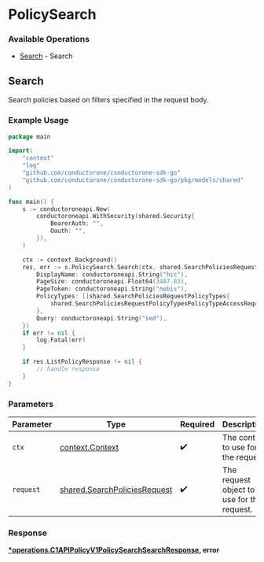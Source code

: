 # PolicySearch

### Available Operations

* [Search](#search) - Search

## Search

Search policies based on filters specified in the request body.

### Example Usage

```go
package main

import(
	"context"
	"log"
	"github.com/conductorone/conductorone-sdk-go"
	"github.com/conductorone/conductorone-sdk-go/pkg/models/shared"
)

func main() {
    s := conductoroneapi.New(
        conductoroneapi.WithSecurity(shared.Security{
            BearerAuth: "",
            Oauth: "",
        }),
    )

    ctx := context.Background()
    res, err := s.PolicySearch.Search(ctx, shared.SearchPoliciesRequest{
        DisplayName: conductoroneapi.String("hic"),
        PageSize: conductoroneapi.Float64(3487.83),
        PageToken: conductoroneapi.String("nobis"),
        PolicyTypes: []shared.SearchPoliciesRequestPolicyTypes{
            shared.SearchPoliciesRequestPolicyTypesPolicyTypeAccessRequest,
        },
        Query: conductoroneapi.String("sed"),
    })
    if err != nil {
        log.Fatal(err)
    }

    if res.ListPolicyResponse != nil {
        // handle response
    }
}
```

### Parameters

| Parameter                                                                    | Type                                                                         | Required                                                                     | Description                                                                  |
| ---------------------------------------------------------------------------- | ---------------------------------------------------------------------------- | ---------------------------------------------------------------------------- | ---------------------------------------------------------------------------- |
| `ctx`                                                                        | [context.Context](https://pkg.go.dev/context#Context)                        | :heavy_check_mark:                                                           | The context to use for the request.                                          |
| `request`                                                                    | [shared.SearchPoliciesRequest](../../models/shared/searchpoliciesrequest.md) | :heavy_check_mark:                                                           | The request object to use for the request.                                   |


### Response

**[*operations.C1APIPolicyV1PolicySearchSearchResponse](../../models/operations/c1apipolicyv1policysearchsearchresponse.md), error**

